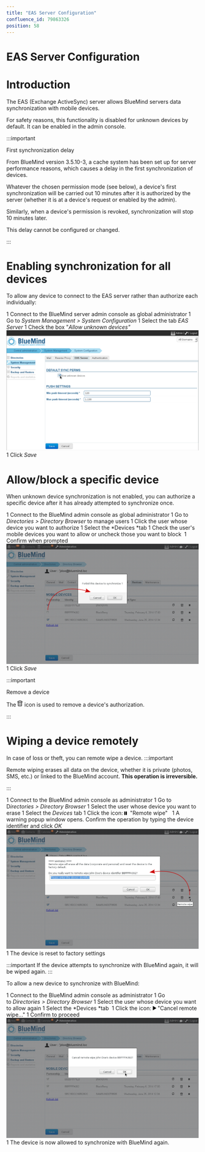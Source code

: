 ```yaml
---
title: "EAS Server Configuration"
confluence_id: 79863326
position: 58
---
```

# EAS Server Configuration


# Introduction

The EAS (Exchange ActiveSync) server allows BlueMind servers data synchronization with mobile devices.

For safety reasons, this functionality is disabled for unknown devices by default. It can be enabled in the admin console.


:::important

First synchronization delay

From BlueMind version 3.5.10-3, a cache system has been set up for server performance reasons, which causes a delay in the first synchronization of devices.

Whatever the chosen permission mode (see below), a device's first synchronization will be carried out 10 minutes after it is authorized by the server (whether it is at a device's request or enabled by the admin).

Similarly, when a device's permission is revoked, synchronization will stop 10 minutes later.

This delay cannot be configured or changed.

:::

# Enabling synchronization for all devices

To allow any device to connect to the EAS server rather than authorize each individually:

1 Connect to the BlueMind server admin console as global administrator
1 Go to *System Management > System Configuration*
1 Select the tab *EAS Server*
1 Check the box "*Allow unknown devices" ![](../../attachments/79863326/79863337.png)*
1 Click *Save*


# Allow/block a specific device

When unknown device synchronization is not enabled, you can authorize a specific device after it has already attempted to synchronize once.

1 Connect to the BlueMind admin console as global administrator
1 Go to *Directories > Directory Browser* to manage users
1 Click the user whose device you want to authorize
1 Select the *Devices *tab
1 Check the user's mobile devices you want to allow or uncheck those you want to block 
1 Confirm when prompted![](../../attachments/79863326/79863334.png)
1 Click *Save*

:::important

Remove a device

The ![](../../attachments/79863326/79863329.png) icon is used to remove a device's authorization.

:::

# Wiping a device remotely

In case of loss or theft, you can remote wipe a device.
:::important

Remote wiping erases all data on the device, whether it is private (photos, SMS, etc.) or linked to the BlueMind account. **This operation is irreversible.**

:::

1 Connect to the BlueMind admin console as administrator
1 Go to D*irectories > Directory Browser*
1 Select the user whose device you want to erase
1 Select the *Devices* tab
1 Click the icon: ![](../../attachments/79863326/79863330.png)  "Remote wipe"  
1 A warning popup window opens. Confirm the operation by typing the device identifier and click *OK![](../../attachments/79863326/79863336.png)*
1 The device is reset to factory settings

:::important
If the device attempts to synchronize with BlueMind again, it will be wiped again.
:::

To allow a new device to synchronize with BlueMind:

1 Connect to the BlueMind admin console as administrator
1 Go to *Directories > Directory Browser*
1 Select the user whose device you want to allow again
1 Select the *Devices *tab 
1 Click the icon: ![](../../attachments/79863326/79863331.png) "Cancel remote wipe..."
1 Confirm to proceed![](../../attachments/79863326/79863335.png)
1 The device is now allowed to synchronize with BlueMind again.


